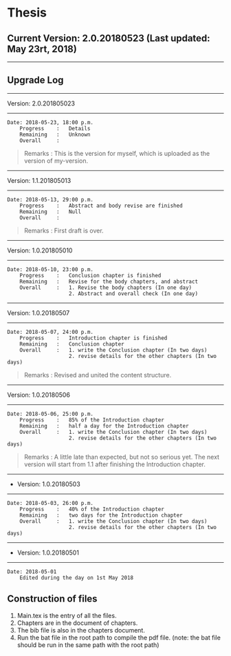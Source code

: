 # Thesis

## Current Version: 2.0.20180523 (Last updated: May 23rt, 2018)

---

## Upgrade Log

---

 Version: 2.0.201805023

---
    Date: 2018-05-23, 18:00 p.m.
        Progress    :   Details
        Remaining   :   Unknown
        Overall     :
>Remarks : This is the version for myself, which is uploaded as the version of my-version.
---

 Version: 1.1.201805013

---
    Date: 2018-05-13, 29:00 p.m.
        Progress    :   Abstract and body revise are finished
        Remaining   :   Null
        Overall     :
>Remarks : First draft is over.
---

 Version: 1.0.201805010

---
    Date: 2018-05-10, 23:00 p.m.
        Progress    :   Conclusion chapter is finished
        Remaining   :   Revise for the body chapters, and abstract
        Overall     :   1. Revise the body chapters (In one day)
                        2. Abstract and overall check (In one day)

---

 Version: 1.0.20180507

---
    Date: 2018-05-07, 24:00 p.m.
        Progress    :   Introduction chapter is finished
        Remaining   :   Conclusion chapter
        Overall     :   1. write the Conclusion chapter (In two days)
                        2. revise details for the other chapters (In two days)
>Remarks : Revised and united the content structure.

---

 Version: 1.0.20180506

---
    Date: 2018-05-06, 25:00 p.m.
        Progress    :   85% of the Introduction chapter
        Remaining   :   half a day for the Introduction chapter
        Overall     :   1. write the Conclusion chapter (In two days)
                        2. revise details for the other chapters (In two days)
>Remarks : A little late than expected, but not so serious yet. The next version will start from 1.1 after finishing the Introduction chapter.

---

- Version: 1.0.20180503

---
    Date: 2018-05-03, 26:00 p.m.
        Progress    :   40% of the Introduction chapter
        Remaining   :   two days for the Introduction chapter
        Overall     :   1. write the Conclusion chapter (In two days)
                        2. revise details for the other chapters (In two days)

---

- Version: 1.0.20180501

---

    Date: 2018-05-01
        Edited during the day on 1st May 2018

## Construction of files

1. Main.tex is the entry of all the files.
2. Chapters are in the document of chapters.
3. The bib file is also in the chapters document.
4. Run the bat file in the root path to compile the pdf file. (note: the bat file should be run in the same path with the root path)
